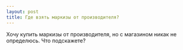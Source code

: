 ```yaml
---
layout: post 
title: Где взять маркизы от производителя? 
--- 
```

Хочу купить маркизы от производителя, но с магазином никак не определюсь. Что подскажете?